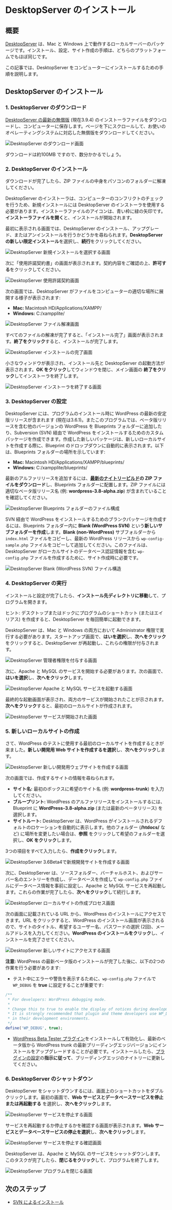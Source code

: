 <!--
# Installing DesktopServer
-->

# DesktopServer のインストール

<!--
## Overview
-->

## 概要

<!--
[DesktopServer](http://serverpress.com/products/desktopserver/) is a local server package that runs on Mac and Windows. The installation, configuration, and site creation steps are almost identical for both platforms.
-->

[DesktopServer](http://serverpress.com/products/desktopserver/) は、Mac と Windows 上で動作するローカルサーバーのパッケージです。インストール、設定、サイト作成の手順は、どちらのプラットフォームでもほぼ同じです。

<!--
This article will walk you through the steps to install DesktopServer on your computer.
-->

この記事では、DesktopServer をコンピューターにインストールするための手順を説明します。

<!--
## Installing DesktopServer
-->

## DesktopServer のインストール

<!--
### 1\. Downloading DesktopServer
-->

### 1\. DesktopServer のダウンロード

<!--
Download the installer file for the [latest free version of DesktopServer](http://serverpress.com/downloads/) (currently 3.9.4), and save the file to your computer. Scroll down the page to download the free version for your operating system.
-->

[DesktopServer の最新の無償版](http://serverpress.com/downloads/) (現在3.9.4) のインストーラファイルをダウンロードし、コンピューターに保存します。ページを下にスクロールして、お使いのオペレーティングシステムに対応した無償版をダウンロードしてください。

<!--
![Download DesktopServer Screen](https://make.wordpress.org/core/files/2013/07/desktopserver-download.png)
-->

![DesktopServer のダウンロード画面](https://make.wordpress.org/core/files/2013/07/desktopserver-download.png)

<!--
The download is about 100mb, so it will take a few minutes.
-->

ダウンロードは約100MB ですので、数分かかるでしょう。

<!--
### 2\. Installing DesktopServer
-->

### 2\. DesktopServer のインストール

<!--
Once the download is complete, extract the contents of the zip file to a folder on your computer.
-->

ダウンロードが完了したら、ZIP ファイルの中身をパソコンのフォルダーに解凍してください。

<!--
You should use the DesktopServer installer for new installations, as it performs checks for conflicts on your computer. The installer file’s icon is a blue box with a green arrow. **Open the installer file** to begin the installation.
-->

DesktopServer のインストーラは、コンピューターのコンフリクトのチェックを行うため、新規インストールには DesktopServer のインストーラを使用する必要があります。インストーラファイルのアイコンは、青い枠に緑の矢印です。**インストーラファイルを開く**と、インストールが開始されます。

<!--
The first screen that appears will ask you whether you want to install, upgrade, or uninstall DesktopServer. **Choose New DesktopServer Limited Installation**, then **click Continue**.
-->

最初に表示される画面では、DesktopServer のインストール、アップグレード、またはアンインストールを行うかどうかを尋ねられます。**DesktopServer の新しい限定インストール**を選択し、**続行**をクリックしてください。

<!--
![DesktopServer Choose New Installation Screen](https://make.wordpress.org/core/files/2013/07/desktopserver-install-1.png)
-->

![DesktopServer 新規インストールを選択する画面](https://make.wordpress.org/core/files/2013/07/desktopserver-install-1.png)

<!--
You will be presented with the License Agreement screen next. Read the agreement, then **click Accept**.
-->

次に「使用許諾契約書」の画面が表示されます。契約内容をご確認の上、**許可する**をクリックしてください。

<!--
![DesktopServer License Agreement Screen](https://make.wordpress.org/core/files/2013/07/desktopserver-install-2.png)
-->

![DesktopServer 使用許諾契約画面](https://make.wordpress.org/core/files/2013/07/desktopserver-install-2.png)

<!--
The next screen shows DesktopServer extracting the files into the correct location on your computer:
-->

次の画面では、DesktopServer がファイルをコンピューターの適切な場所に展開する様子が表示されます:

*   **Mac:** Macintosh HD/Applications/XAMPP/
*   **Windows:** C:/xampplite/

<!--
![DesktopServer Unpacking Files Screen](https://make.wordpress.org/core/files/2013/07/desktopserver-install-3.png)
-->

![DesktopServer ファイル解凍画面](https://make.wordpress.org/core/files/2013/07/desktopserver-install-3.png)

<!--
Once all of the files have been extracted, the Installation Complete screen will appear. **Click Finish** to complete the installation.
-->

すべてのファイルの解凍が完了すると、「インストール完了」画面が表示されます。**終了をクリック**すると、インストールが完了します。

<!--
![DesktopServer Installation Complete Screen](https://make.wordpress.org/core/files/2013/07/desktopserver-install-4.png)
-->

![DesktopServer インストールの完了画面](https://make.wordpress.org/core/files/2013/07/desktopserver-install-4.png)

<!--
A small window will appear, with the install location and how to start DesktopServer. **Click OK** to close the window, then **click Finish** on the main screen to close the installer.
-->

小さなウィンドウが表示され、インストール先と DesktopServer の起動方法が表示されます。**OK をクリック**してウィンドウを閉じ、メイン画面の **終了をクリック**してインストーラを終了します。

<!--
![DesktopServer Close Installer Screen](https://make.wordpress.org/core/files/2013/07/desktopserver-install-5.png)
-->

![DesktopServer インストーラを終了する画面](https://make.wordpress.org/core/files/2013/07/desktopserver-install-5.png)

<!--
### 3\. Configuring DesktopServer
-->

### 3\. DesktopServer の設定

<!--
DesktopServer includes the latest stable release of WordPress when you install the program (currently 3.6.1). The program also allows you to add other versions of WordPress in the Blueprints folder, including beta releases, as well as create a custom package for installing WordPress via Subversion (SVN). Any new packages you create will automatically show up in the Blueprint dropdown when you create a new local site. The following shows the location of the Blueprints folder:
-->

DesktopServer には、プログラムのインストール時に WordPress の最新の安定版リリースが含まれます (現在は3.6.1)。またこのプログラムでは、ベータ版リリースを含む他のバージョンの WordPress を Blueprints フォルダーに追加したり、Subversion (SVN) 経由で WordPress をインストールするためのカスタムパッケージを作成できます。作成した新しいパッケージは、新しいローカルサイトを作成する際に、Blueprint のドロップダウンに自動的に表示されます。以下は、Blueprints フォルダーの場所を示しています:

*   **Mac:** Macintosh HD/Applications/XAMPP/blueprints/
*   **Windows:** C:/xampplite/blueprints/

<!--
To add the latest alpha release, **download the zip file of the [latest nightly build](https://wordpress.org/nightly-builds/wordpress-latest.zip)**, and place it in the Blueprints folder. Make sure the zip file has the appropriate beta release name (e.g. **wordpress-3.8-alpha.zip**).
-->

最新のアルファリリースを追加するには、**[最新のナイトリービルド](https://wordpress.org/nightly-builds/wordpress-latest.zip)の ZIP ファイルをダウンロード**し、Blueprints フォルダーに配置します。ZIP ファイルには適切なベータ版リリース名 (例: **wordpress-3.8-alpha.zip**) が含まれていることを確認してください。

<!--
![DesktopServer Blueprints Folder File Structure](https://make.wordpress.org/core/files/2013/07/desktopserver-blueprints-file-structure-1.png)
-->

![DesktopServer Blueprints フォルダーのファイル構成](https://make.wordpress.org/core/files/2013/07/desktopserver-blueprints-file-structure-1.png)

<!--
To create a blank package for installing WordPress via SVN, **create a new subfolder** called **Blank (WordPress SVN)** in the Blueprints folder. **Copy the `index.html` file** from the **Blank (non-WordPress)** subfolder, then add a copy of the `wp-config-sample.php` file from the latest WordPress release. This file is needed during site creation so DesktopServer can create a `wp-config.php` file with the database credentials for that local site.
-->

SVN 経由で WordPress をインストールするためのブランクパッケージを作成するには、Blueprints フォルダー内に **Blank (WordPress SVN)** という**新しいサブフォルダーを作成**します。**Blank (non-WordPress)** サブフォルダーから `index.html` ファイルをコピーし、最新の WordPress リリースから `wp-config-sample.php` ファイルをコピーして追加してください。このファイルは、DesktopServer がローカルサイトのデータベース認証情報を含む `wp-config.php` ファイルを作成するために、サイト作成時に必要です。

<!--
![DesktopServer Blank (WordPress SVN) File Structure](https://make.wordpress.org/core/files/2013/07/desktopserver-blueprints-file-structure-2.png)
-->

![DesktopServer Blank (WordPress SVN) ファイル構造](https://make.wordpress.org/core/files/2013/07/desktopserver-blueprints-file-structure-2.png)

<!--
### 4\. Starting DesktopServer
-->

### 4\. DesktopServer の実行

<!--
Once you’ve completed the installation and configuration process, **navigate to the install directory** and open the program.
-->

インストールと設定が完了したら、**インストール先ディレクトリに移動**して、プログラムを開きます。

<!--
Tip: Create a program shortcut (or alias) on your desktop or dock to make it easier to start DesktopServer each time.
-->

ヒント: デスクトップまたはドックにプログラムのショートカット (またはエイリアス) を作成すると、DesktopServer を毎回簡単に起動できます。

<!--
DesktopServer needs to run with Administrator Privileges on both Mac and Windows. On the start-up screen, **select Yes**, then **click Next** to restart DesktopServer and grant those privileges.
-->

DesktopServer は、Mac と Windows の両方において Administrator 権限で実行する必要があります。スタートアップ画面で、**はいを選択**し、**次へをクリック**をクリックすると、DesktopServer が再起動し、これらの権限が付与されます。

<!--
![DesktopServer Grant Administrator Privileges Screen](https://make.wordpress.org/core/files/2013/07/desktopserver-start-1.png)
-->

![DesktopServer 管理者権限を付与する画面](https://make.wordpress.org/core/files/2013/07/desktopserver-start-1.png)

<!--
Next you will need to start Apache and MySQL services. On the next screen, **select Yes**, then **click Next**.
-->

次に、Apache と MySQL のサービスを開始する必要があります。次の画面で、**はいを選択**し、**次へをクリック**します。

<!--
![DesktopServer Start Apache and MySQL Services Screen](https://make.wordpress.org/core/files/2013/07/desktopserver-start-2.png)
-->

![DesktopServer Apache と MySQL サービスを起動する画面](https://make.wordpress.org/core/files/2013/07/desktopserver-start-2.png)

<!--
The final startup screen will appear, indicating that both services have been started. **Click Next** to create your first local site.
-->

最終的な起動画面が表示され、両方のサービスが開始されたことが示されます。**次へをクリック**すると、最初のローカルサイトが作成されます。

<!--
![DesktopServer Services Started Screen](https://make.wordpress.org/core/files/2013/07/desktopserver-start-3.png)
-->

![DesktopServer サービスが開始された画面](https://make.wordpress.org/core/files/2013/07/desktopserver-start-3.png)

<!--
### 5\. Creating A New Local Site
-->

### 5\. 新しいローカルサイトの作成

<!--
Now it’s time for you to create your first local site to use for testing WordPress. **Select Create a New Development Website**, then **click Next**.
-->

さて、WordPress のテストに使用する最初のローカルサイトを作成するときが来ました。**新しい開発用 Web サイトを作成するを選択**し、**次へをクリック**します。

<!--
![DesktopServer Create A New Development Website Screen](https://make.wordpress.org/core/files/2013/07/desktopserver-create-new-site-1.png)
-->

![DesktopServer 新しい開発用ウェブサイトを作成する画面](https://make.wordpress.org/core/files/2013/07/desktopserver-create-new-site-1.png)

<!--
The next screen asks for the information about the site you want to create.
-->

次の画面では、作成するサイトの情報を尋ねられます。

<!--
*   **Site Name:** Enter your desired site name (e.g. **wordpress-trunk**) in the first box.
*   **Blueprint:** To install the WordPress alpha release, you will **choose WordPress-3.8-alpha.zip** (or the latest beta release) for your blueprint.
*   **Site Root:** DesktopServer will automatically display the default location where WordPress will be installed. If you would like to change the location to another folder (such as **/htdocs/**), **click Browse**, select the desired folder, then **click Okay**.
-->

*   **サイト名:** 最初のボックスに希望のサイト名 (例: **wordpress-trunk**) を入力してください。
*   **ブループリント:** WordPress のアルファリリースをインストールするには、Blueprint に **WordPress-3.8-alpha.zip** (または最新のベータリリース) を選択します。
*   **サイトルート:** DesktopServer は、WordPress がインストールされるデフォルトのロケーションを自動的に表示します。他のフォルダー (**/htdocs/** など) に場所を変更したい場合は、**参照** をクリックして希望のフォルダーを選択し、**OK をクリック**します。

<!--
Once you have completed all 3 fields, **click Create**.
-->

3つの項目をすべて入力したら、**作成をクリック**します。

<!--
![DesktopServer Create A New Development Website With 3.6 Beta4 Selected Screen](https://make.wordpress.org/core/files/2013/07/desktopserver-create-new-site-2.png)
-->

![DesktopServer 3.6Beta4で新規開発サイトを作成する画面](https://make.wordpress.org/core/files/2013/07/desktopserver-create-new-site-2.png)

<!--
Next, DesktopServer will create the source folder, virtual host, and server name entries; create a database and pre-configure the `wp-config.php` file with the database information; and restart the Apache and MySQL services. Once those are done, **click Next** to continue.
-->

次に、DesktopServer は、ソースフォルダー、バーチャルホスト、およびサーバー名のエントリーを作成し、データベースを作成して `wp-config.php` ファイルにデータベース情報を事前に設定し、Apache と MySQL サービスを再起動します。これらの作業が完了したら、**次へをクリック**して続行します。

<!--
![DesktopServer Create Local Site Process Screen](https://make.wordpress.org/core/files/2013/07/desktopserver-create-new-site-3.png)
-->

![DesktopServer ローカルサイトの作成プロセス画面](https://make.wordpress.org/core/files/2013/07/desktopserver-create-new-site-3.png)

<!--
You will be able to access your WordPress install at the URL listed on the next screen. Clicking the URL will bring up the WordPress install screen, where you will enter your site title, desired username, choice of a password (twice), and your e-mail address. **Click Install WordPress** to complete the installation.
-->

次の画面に記載されている URL から、WordPress のインストールにアクセスできます。URL をクリックすると、WordPress のインストール画面が表示されるので、サイトのタイトル、希望するユーザー名、パスワードの選択 (2回)、メールアドレスを入力してください。**WordPress のインストールをクリック**し、インストールを完了させてください。

<!--
![DesktopServer Access New Site Screen](https://make.wordpress.org/core/files/2013/07/desktopserver-access-new-site.png)
-->

![DesktopServer 新しいサイトにアクセスする画面](https://make.wordpress.org/core/files/2013/07/desktopserver-access-new-site.png)

<!--
**Note:** After you have finished installing the latest WordPress beta release, you will need to do the following 2 things:
-->

**注意:** WordPress の最新ベータ版のインストールが完了した後に、以下の2つの作業を行う必要があります:

<!--
*   It is important that you to set `WP_DEBUG` to **true** in your `wp-config.php` file to display errors, warnings, etc. during testing:

    ```php
    /**
     * For developers: WordPress debugging mode.
     *
     * Change this to true to enable the display of notices during development.
     * It is strongly recommended that plugin and theme developers use WP_DEBUG
     * in their development environments.
     */
    define('WP_DEBUG', true);
    ```

*   You will need to install and activate the [WordPress Beta Tester plugin](https://wordpress.org/extend/plugins/wordpress-beta-tester/) to upgrade the install from the latest beta release to the latest bleeding-edge version of WordPress trunk. Once installed, **follow the directions** for [configuring the plugin](https://make.wordpress.org/core/handbook/installing-wordpress-locally/installing-from-a-zip-file/#4-install-the-beta-tester-plugin) to update to the bleeding edge nightlies.
-->

*   テスト中にエラーや警告を表示するために、`wp-config.php` ファイルで `WP_DEBUG` を **true** に設定することが重要です:

```php
/**
 * For developers: WordPress debugging mode.
 *
 * Change this to true to enable the display of notices during development.
 * It is strongly recommended that plugin and theme developers use WP_DEBUG
 * in their development environments.
 */
define('WP_DEBUG', true);
```

*   [WordPress Beta Tester プラグイン](https://wordpress.org/extend/plugins/wordpress-beta-tester/)をインストールして有効化し、最新のベータ版から WordPress trunk の最新ブリーディングエッジバージョンにインストールをアップグレードすることが必要です。インストールしたら、[プラグインの設定](https://ja.wordpress.org/team/handbook/core/installing-wordpress-locally/from-zip/#4-install-the-beta-tester-plugin)の**指示に従って**、ブリーディングエッジのナイトリーに更新してください。

<!--
### 6\. Shutting Down DesktopServer
-->

### 6\. DesktopServer のシャットダウン

<!--
To shut down DesktopServer, double-click the shortcut on your screen. On the first screen, **select Stop or restart web and database services**, then **click Next**.
-->

DesktopServer をシャットダウンするには、画面上のショートカットをダブルクリックします。最初の画面で、**Web サービスとデータベースサービスを停止または再起動する** を選択し、**次へをクリック**します。

<!--
![DesktopServer Stop Services Screen](https://make.wordpress.org/core/files/2013/07/desktopserver-shutdown-1.png)
-->

![DesktopServer サービスを停止する画面](https://make.wordpress.org/core/files/2013/07/desktopserver-shutdown-1.png)

<!--
You will be asked to confirm whether you want to restart or stop the services. **Select Stop web and database services**, then **click Next**.
-->

サービスを再起動するか停止するかを確認する画面が表示されます。**Web サービスとデータベースサービスの停止を選択**し、**次へをクリック**します。

<!--
![DesktopServer Confirm Stop Services Screen](https://make.wordpress.org/core/files/2013/07/desktopserver-shutdown-2.png)
-->

![DesktopServer サービスを停止する確認画面](https://make.wordpress.org/core/files/2013/07/desktopserver-shutdown-2.png)

<!--
DesktopServer will then shut down the Apache and MySQL services. Once this task is completed, **click Close** to exit the program.
-->

DesktopServer は、Apache と MySQL のサービスをシャットダウンします。このタスクが完了したら、**閉じるをクリック**して、プログラムを終了します。

<!--
![DesktopServer Close Program Screen](https://make.wordpress.org/core/files/2013/07/desktopserver-shutdown-3.png)
-->

![DesktopServer プログラムを閉じる画面](https://make.wordpress.org/core/files/2013/07/desktopserver-shutdown-3.png)

<!--
## Next Steps
-->

## 次のステップ

<!--
*   [Installing WordPress Via SVN](https://make.wordpress.org/core/handbook/tutorials/installing-wordpress-locally/from-svn/)
-->

*   [SVN によるインストール](https://ja.wordpress.org/team/handbook/core/installing-wordpress-locally/from-svn/)
